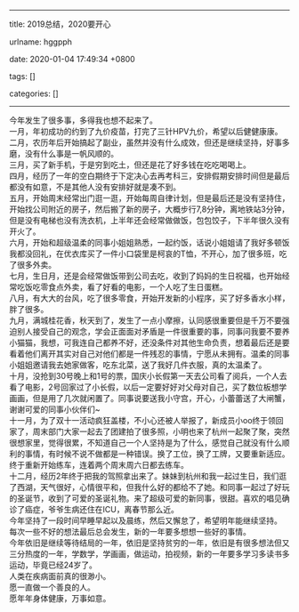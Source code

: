 
---

title: 2019总结，2020要开心

urlname: hggpph

date: 2020-01-04 17:49:34 +0800

tags: []

categories: []

---
今年发生了很多事，多得我也想不起来了。<br />一月，年初成功的约到了九价疫苗，打完了三针HPV九价，希望以后健健康康。<br />二月，农历年后开始搞起了副业，虽然并没有什么成效，但还是继续坚持，好事多磨，没有什么事是一帆风顺的。<br />三月，买了新手机，于是穷到吃土，但还是花了好多钱在吃吃喝喝上。<br />四月，经历了一年的空白期终于下定决心去再考科三，安排假期安排时间但是最后都没有如意，不是其他人没有安排好就是凑不到。<br />五月，开始周末经常出门逛一逛，开始每周自律计划，但是最后还是没有坚持住，开始找公司附近的房子，然后搬了新的房子，大概步行7,8分钟，离地铁站3分钟，但是没有电梯也没有洗衣机，上半年还会经常做做饭，包包饺子，下半年很久没有开火了。<br />六月，开始和超级温柔的同事小姐姐熟悉，一起约饭，话说小姐姐请了我好多顿饭我都没回礼，在优衣库买了一件小口袋里是柯哀的T恤，不开心，加了很多班，吃了很多外卖。<br />七月，生日月，还是会经常做饭带到公司去吃，收到了妈妈的生日祝福，也开始经常吃饭吃零食点外卖，看了好看的电影，一个人吃了生日蛋糕。<br />八月，有大大的台风，吃了很多零食，开始开发新的小程序，买了好多香水小样，胖了很多。<br />九月，满城桂花香，秋天到了，发生了一点小摩擦，认同感很重要但是千万不要强迫别人接受自己的观念，学会正面面对矛盾是一件很重要的事，同事问我要不要养小猫猫，我想，可我连自己都养不好，还没条件对其他生命负责，想着最后还是要看着他们离开其实对自己对他们都是一件残忍的事情，宁愿从未拥有。温柔的同事小姐姐邀请我去她家做客，吃东北菜，送了我好几件衣服，真的太温柔了。<br />十月，没抢到30号晚上和1号的票，国庆小长假第一天去公司看了阅兵，一个人去看了电影，2号回家过了小长假，以后一定要好好对父母对自己，买了数位板想学画画，但是用了几次就闲置了。同事说要送我小守宫，开心，小蕾蕾送了大闸蟹，谢谢可爱的同事小伙伴们~<br />十一月，为了双十一活动疯狂盖楼，不小心还被人举报了，新成员小oo终于领回家了，周末部门大家一起去了团建拍了很多照，小明也来了杭州一起聚了聚，突然很想家里，觉得很累，不知道自己一个人坚持是为了什么，感觉自己就没有什么顺利的事情，有时候不说不做都是一种错误。换了工位，换了工牌，又要重新适应。终于重新开始练车，连着两个周末周六日都去练车。<br />十二月，经历2年终于把我的驾照拿出来了。妹妹到杭州和我一起过生日，我们逛了西湖，天气很好，心情很平和，但我什么好的都给不了她。和同事一起过了好玩的圣诞节，收到了可爱的圣诞礼物。来了超级可爱的新同事，很甜。喜欢的唱见确诊了癌症，爷爷生病还住在ICU，离春节那么近。<br />今年坚持了一段时间早睡早起以及晨练，然后又懈怠了，希望明年能继续坚持。<br />每次一些不好的想法最后总会发生，新的一年要多想想一些好的事情。<br />今年依旧是继续等待结局的一年，依旧是坚持贫穷的一年，依旧是有很多想法但又三分热度的一年，学数学，学画画，做运动，拍视频，新的一年要多学习多读书多运动，毕竟已经24岁了。<br />人类在疾病面前真的很渺小。<br />愿一直做一个善良的人。<br />愿年年身体健康，万事如意。

